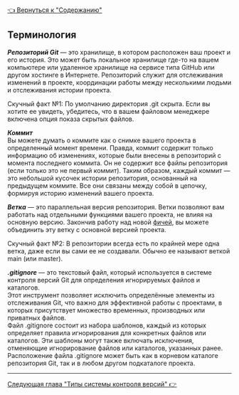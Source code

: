 [<u> :point_left: Вернуться к "Содержанию" </u>](./readme.md)

## Терминология

***Репозиторий Git*** — это хранилище, в котором расположен ваш проект и его история. Это может быть локальное хранилище где-то на вашем компьютере или удаленное хранилище на сервисе типа GitHub или другом хостинге в Интернете. Репозиторий служит для отслеживания изменений в проекте, координации работы между несколькими людьми и отслеживания истории проекта.

Скучный факт №1: По умолчанию директория .git скрыта. Если вы хотите ее увидеть, убедитесь, что в вашем файловом менеджере включена опция показа скрытых файлов.

***Коммит***  
Вы можете думать о коммите как о снимке вашего проекта в определенный момент времени. Правда, коммит содержит только информацию об изменениях, которые были внесены в репозиторий с момента последнего коммита. Он не содержит все файлы репозитория (если только это не первый коммит). Таким образом, каждый коммит — это небольшой кусочек истории репозитория, основанный на предыдущем коммите. Все они связаны между собой в цепочку, формируя историю изменений вашего проекта.

***Ветка*** — это параллельная версия репозитория. Ветки позволяют вам работать над отдельными функциями вашего проекта, не влияя на основную версию. Закончив работу над новой [фичей](** "Фича (англ. feature — особенность) — полезная (а иногда забавная) функция / особенность программы."), вы можете объединить эту ветку с основной версией проекта.

Скучный факт №2: В репозитории всегда есть по крайней мере одна ветка, даже если вы сами ее не создавали. Обычно ее называют веткой main (или master).

***.gitignore*** — это текстовый файл, который используется в системе контроля версий Git для определения игнорируемых файлов и каталогов.  
Этот инструмент позволяет исключить определённые элементы из отслеживания Git, что важно для эффективной работы с проектами, в которых присутствует множество временных, производных или приватных файлов.  
Файл .gitignore состоит из набора шаблонов, каждый из которых определяет правила игнорирования для конкретных файлов или каталогов. Эти шаблоны могут также включать исключения, отменяющие игнорирование файлов или каталогов, указанных ранее.  
Расположение файла .gitignore может быть как в корневом каталоге репозитория Git, так и в любом другом подкаталоге проекта.

---
[<u>Следующая глава "Типы системы контроля версий" :point_right: </u>](./type.md)